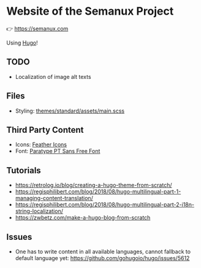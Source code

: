 # Website of the Semanux Project
:point_right: <https://semanux.com>

Using [Hugo](https://gohugo.io/)!

## TODO
- Localization of image alt texts

## Files
- Styling: [themes/standard/assets/main.scss](themes/standard/assets/main.scss)

## Third Party Content
- Icons: [Feather Icons](https://github.com/feathericons/feather)
- Font: [Paratype PT Sans Free Font](https://www.fontsquirrel.com/fonts/pt-sans)

## Tutorials
- <https://retrolog.io/blog/creating-a-hugo-theme-from-scratch/>
- <https://regisphilibert.com/blog/2018/08/hugo-multilingual-part-1-managing-content-translation/>
- <https://regisphilibert.com/blog/2018/08/hugo-multilingual-part-2-i18n-string-localization/>
- <https://zwbetz.com/make-a-hugo-blog-from-scratch>

## Issues
- One has to write content in all available languages, cannot fallback to default language yet: <https://github.com/gohugoio/hugo/issues/5612>